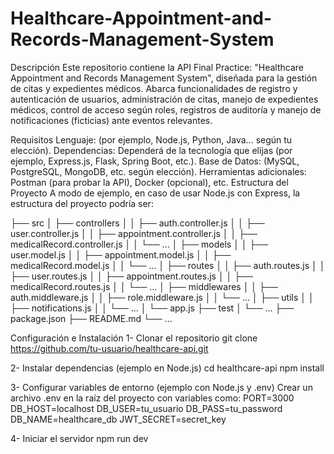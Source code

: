 # Healthcare-Appointment-and-Records-Management-System

Descripción
Este repositorio contiene la API Final Practice: "Healthcare Appointment and Records Management System", diseñada para la gestión de citas y expedientes médicos. Abarca funcionalidades de registro y autenticación de usuarios, administración de citas, manejo de expedientes médicos, control de acceso según roles, registros de auditoría y manejo de notificaciones (ficticias) ante eventos relevantes.

Requisitos
Lenguaje: (por ejemplo, Node.js, Python, Java… según tu elección).
Dependencias: Dependerá de la tecnología que elijas (por ejemplo, Express.js, Flask, Spring Boot, etc.).
Base de Datos: (MySQL, PostgreSQL, MongoDB, etc. según elección).
Herramientas adicionales: Postman (para probar la API), Docker (opcional), etc.
Estructura del Proyecto
A modo de ejemplo, en caso de usar Node.js con Express, la estructura del proyecto podría ser:

├── src
│   ├── controllers
│   │   ├── auth.controller.js
│   │   ├── user.controller.js
│   │   ├── appointment.controller.js
│   │   ├── medicalRecord.controller.js
│   │   └── ...
│   ├── models
│   │   ├── user.model.js
│   │   ├── appointment.model.js
│   │   ├── medicalRecord.model.js
│   │   └── ...
│   ├── routes
│   │   ├── auth.routes.js
│   │   ├── user.routes.js
│   │   ├── appointment.routes.js
│   │   ├── medicalRecord.routes.js
│   │   └── ...
│   ├── middlewares
│   │   ├── auth.middleware.js
│   │   ├── role.middleware.js
│   │   └── ...
│   ├── utils
│   │   ├── notifications.js
│   │   └── ...
│   └── app.js
├── test
│   └── ...
├── package.json
├── README.md
└── ...

Configuración e Instalación
1- Clonar el repositorio
  git clone https://github.com/tu-usuario/healthcare-api.git

2- Instalar dependencias (ejemplo en Node.js)
  cd healthcare-api
  npm install

3- Configurar variables de entorno (ejemplo con Node.js y .env)
  Crear un archivo .env en la raíz del proyecto con variables como:
    PORT=3000
    DB_HOST=localhost
    DB_USER=tu_usuario
    DB_PASS=tu_password
    DB_NAME=healthcare_db
    JWT_SECRET=secret_key

4- Iniciar el servidor
  npm run dev
